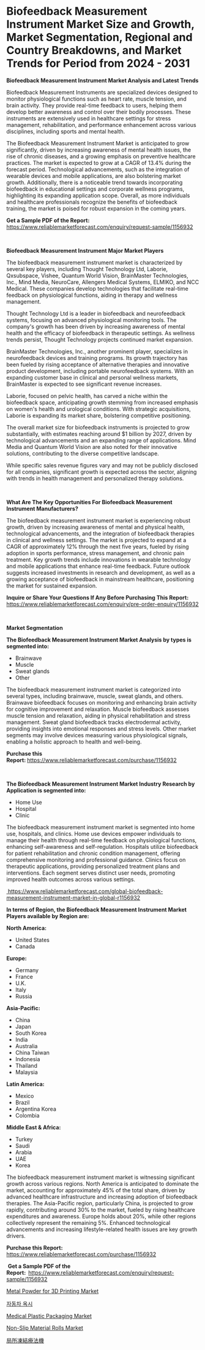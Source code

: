 <p><h1>Biofeedback Measurement Instrument Market Size and Growth, Market Segmentation, Regional and Country Breakdowns, and Market Trends for Period from 2024 -  2031</h1></p><p><strong>Biofeedback Measurement Instrument Market Analysis and Latest Trends</strong></p>
<p><p>Biofeedback Measurement Instruments are specialized devices designed to monitor physiological functions such as heart rate, muscle tension, and brain activity. They provide real-time feedback to users, helping them develop better awareness and control over their bodily processes. These instruments are extensively used in healthcare settings for stress management, rehabilitation, and performance enhancement across various disciplines, including sports and mental health.</p><p>The Biofeedback Measurement Instrument Market is anticipated to grow significantly, driven by increasing awareness of mental health issues, the rise of chronic diseases, and a growing emphasis on preventive healthcare practices. The market is expected to grow at a CAGR of 13.4% during the forecast period. Technological advancements, such as the integration of wearable devices and mobile applications, are also bolstering market growth. Additionally, there is a noticeable trend towards incorporating biofeedback in educational settings and corporate wellness programs, highlighting its expanding application scope. Overall, as more individuals and healthcare professionals recognize the benefits of biofeedback training, the market is poised for robust expansion in the coming years.</p></p>
<p><strong>Get a Sample PDF of the Report:&nbsp;</strong> <a href="https://www.reliablemarketforecast.com/enquiry/request-sample/1156932">https://www.reliablemarketforecast.com/enquiry/request-sample/1156932</a></p>
<p>&nbsp;</p>
<p><strong>Biofeedback Measurement Instrument Major Market Players</strong></p>
<p><p>The biofeedback measurement instrument market is characterized by several key players, including Thought Technology Ltd, Laborie, Qxsubspace, Vishee, Quantum World Vision, BrainMaster Technologies, Inc., Mind Media, NeuroCare, Allengers Medical Systems, ELMIKO, and NCC Medical. These companies develop technologies that facilitate real-time feedback on physiological functions, aiding in therapy and wellness management.</p><p>Thought Technology Ltd is a leader in biofeedback and neurofeedback systems, focusing on advanced physiological monitoring tools. The company's growth has been driven by increasing awareness of mental health and the efficacy of biofeedback in therapeutic settings. As wellness trends persist, Thought Technology projects continued market expansion.</p><p>BrainMaster Technologies, Inc., another prominent player, specializes in neurofeedback devices and training programs. Its growth trajectory has been fueled by rising acceptance of alternative therapies and innovative product development, including portable neurofeedback systems. With an expanding customer base in clinical and personal wellness markets, BrainMaster is expected to see significant revenue increases.</p><p>Laborie, focused on pelvic health, has carved a niche within the biofeedback space, anticipating growth stemming from increased emphasis on women's health and urological conditions. With strategic acquisitions, Laborie is expanding its market share, bolstering competitive positioning.</p><p>The overall market size for biofeedback instruments is projected to grow substantially, with estimates reaching around $1 billion by 2027, driven by technological advancements and an expanding range of applications. Mind Media and Quantum World Vision are also noted for their innovative solutions, contributing to the diverse competitive landscape.</p><p>While specific sales revenue figures vary and may not be publicly disclosed for all companies, significant growth is expected across the sector, aligning with trends in health management and personalized therapy solutions.</p></p>
<p>&nbsp;</p>
<p><strong>What Are The Key Opportunities For Biofeedback Measurement Instrument Manufacturers?</strong></p>
<p><p>The biofeedback measurement instrument market is experiencing robust growth, driven by increasing awareness of mental and physical health, technological advancements, and the integration of biofeedback therapies in clinical and wellness settings. The market is projected to expand at a CAGR of approximately 12% through the next five years, fueled by rising adoption in sports performance, stress management, and chronic pain treatment. Key growth trends include innovations in wearable technology and mobile applications that enhance real-time feedback. Future outlook suggests increased investments in research and development, as well as a growing acceptance of biofeedback in mainstream healthcare, positioning the market for sustained expansion.</p></p>
<p><strong>Inquire or Share Your Questions If Any Before Purchasing This Report:</strong> <a href="https://www.reliablemarketforecast.com/enquiry/pre-order-enquiry/1156932">https://www.reliablemarketforecast.com/enquiry/pre-order-enquiry/1156932</a></p>
<p>&nbsp;</p>
<p><strong>Market Segmentation</strong></p>
<p><strong>The Biofeedback Measurement Instrument Market Analysis by types is segmented into:</strong></p>
<p><ul><li>Brainwave</li><li>Muscle</li><li>Sweat glands</li><li>Other</li></ul></p>
<p><p>The biofeedback measurement instrument market is categorized into several types, including brainwave, muscle, sweat glands, and others. Brainwave biofeedback focuses on monitoring and enhancing brain activity for cognitive improvement and relaxation. Muscle biofeedback assesses muscle tension and relaxation, aiding in physical rehabilitation and stress management. Sweat gland biofeedback tracks electrodermal activity, providing insights into emotional responses and stress levels. Other market segments may involve devices measuring various physiological signals, enabling a holistic approach to health and well-being.</p></p>
<p><strong>Purchase this Report:&nbsp;</strong><a href="https://www.reliablemarketforecast.com/purchase/1156932">https://www.reliablemarketforecast.com/purchase/1156932</a></p>
<p>&nbsp;</p>
<p><strong>The Biofeedback Measurement Instrument Market Industry Research by Application is segmented into:</strong></p>
<p><ul><li>Home Use</li><li>Hospital</li><li>Clinic</li></ul></p>
<p><p>The biofeedback measurement instrument market is segmented into home use, hospitals, and clinics. Home use devices empower individuals to manage their health through real-time feedback on physiological functions, enhancing self-awareness and self-regulation. Hospitals utilize biofeedback for patient rehabilitation and chronic condition management, offering comprehensive monitoring and professional guidance. Clinics focus on therapeutic applications, providing personalized treatment plans and interventions. Each segment serves distinct user needs, promoting improved health outcomes across various settings.</p></p>
<p><a href="https://www.reliablemarketforecast.com/global-biofeedback-measurement-instrument-market-in-global-r1156932">&nbsp;https://www.reliablemarketforecast.com/global-biofeedback-measurement-instrument-market-in-global-r1156932</a></p>
<p><strong>In terms of Region, the Biofeedback Measurement Instrument Market Players available by Region are:</strong></p>
<p>
    <p> <strong> North America: </strong>
        <ul>
            <li>United States</li>
            <li>Canada</li>
        </ul>
        </p> 
    <p> <strong> Europe: </strong>
        <ul>
            <li>Germany</li>
            <li>France</li>
            <li>U.K.</li>
            <li>Italy</li>
            <li>Russia</li>
        </ul>
        </p> 
    <p> <strong> Asia-Pacific: </strong>
        <ul>
            <li>China</li>
            <li>Japan</li>
            <li>South Korea</li>
            <li>India</li>
            <li>Australia</li>
            <li>China Taiwan</li>
            <li>Indonesia</li>
            <li>Thailand</li>
            <li>Malaysia</li>
        </ul>
        </p> 
    <p> <strong> Latin America: </strong>
        <ul>
            <li>Mexico</li>
            <li>Brazil</li>
            <li>Argentina Korea</li>
            <li>Colombia</li>
        </ul>
        </p> 
    <p> <strong> Middle East & Africa: </strong>
        <ul>
            <li>Turkey</li>
            <li>Saudi</li>
            <li>Arabia</li>
            <li>UAE</li>
            <li>Korea</li>
        </ul>
    </p>
    </p>
<p><p>The biofeedback measurement instrument market is witnessing significant growth across various regions. North America is anticipated to dominate the market, accounting for approximately 45% of the total share, driven by advanced healthcare infrastructure and increasing adoption of biofeedback therapies. The Asia-Pacific region, particularly China, is projected to grow rapidly, contributing around 30% to the market, fueled by rising healthcare expenditures and awareness. Europe holds about 20%, while other regions collectively represent the remaining 5%. Enhanced technological advancements and increasing lifestyle-related health issues are key growth drivers.</p></p>
<p><strong>Purchase this Report: </strong><a href="https://www.reliablemarketforecast.com/purchase/1156932">https://www.reliablemarketforecast.com/purchase/1156932</a></p>
<p>&nbsp;<strong>Get a Sample PDF of the Report:&nbsp;&nbsp;</strong><a href="https://www.reliablemarketforecast.com/enquiry/request-sample/1156932">https://www.reliablemarketforecast.com/enquiry/request-sample/1156932</a></p>
<p><strong></strong></p>
<p><p><a href="https://issuu.com/reportprime-2/docs/metal-powder-for-3d-printing-market_ca0917c9567ea5">Metal Powder for 3D Printing Market</a></p><p><a href="https://medium.com/@tyrrell.maye-smith/cra-octg-%EC%8B%9C%EC%9E%A5-%ED%95%84%EC%88%98-%EC%A0%95%EB%B3%B4-2024%EB%85%84%EB%B6%80%ED%84%B0-2031%EB%85%84%EA%B9%8C%EC%A7%80%EC%9D%98-%EC%A3%BC%EC%9A%94-%EC%8B%9C%EC%9E%A5-%EC%B0%B8%EC%97%AC%EC%9E%90-%EC%88%98%EC%9A%94-%EB%8F%99%EC%9D%B8-%EB%B0%8F-roi-%EC%9E%A0%EC%9E%AC%EB%A0%A5-%EC%98%88%EC%B8%A1-f7246d567176">자동차 옥시</a></p><p><a href="https://issuu.com/reportprime-2/docs/medical-plastic-packaging-market-si_134e95eccf086e">Medical Plastic Packaging Market</a></p><p><a href="https://medium.com/@idellal8wdq/the-non-slip-material-rolls-market-insights-report-offers-an-in-depth-and-thorough-analysis-of-a4a34970b20f">Non-Slip Material Rolls Market</a></p><p><a href="https://medium.com/@jaydawisoky2014/localized-cryotherapy-machines-market-%E3%81%AF-%E3%82%B3%E3%82%B9%E3%83%88%E7%AE%A1%E7%90%86%E3%81%A8%E5%8A%B9%E7%8E%87%E5%90%91%E4%B8%8A%E3%82%92%E5%84%AA%E5%85%88%E3%81%97%E3%81%BE%E3%81%99-%E3%81%95%E3%82%89%E3%81%AB-%E5%A0%B1%E5%91%8A%E6%9B%B8%E3%81%AF%E5%B8%82%E5%A0%B4%E3%81%AE%E9%9C%80%E8%A6%81%E9%9D%A2%E3%81%A8%E4%BE%9B%E7%B5%A6%E9%9D%A2%E3%81%AE%E4%B8%A1%E6%96%B9%E3%82%92%E3%82%AB%E3%83%90%E3%83%BC%E3%81%97%E3%81%A6%E3%81%84%E3%81%BE%E3%81%99-584ddc253577">局所凍結療法機</a></p></p>